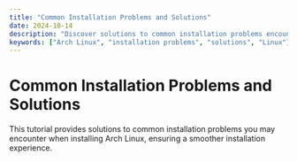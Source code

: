```yaml
---
title: "Common Installation Problems and Solutions"
date: 2024-10-14
description: "Discover solutions to common installation problems encountered when installing Arch Linux."
keywords: ["Arch Linux", "installation problems", "solutions", "Linux"]
---
```


# Common Installation Problems and Solutions

This tutorial provides solutions to common installation problems you may encounter when installing Arch Linux, ensuring a smoother installation experience.
